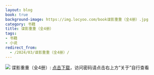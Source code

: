 ```yaml
---
layout: blog
book: true
background-image: https://img.locyoo.com/book谍影重重（全4册）.jpg
category: 书籍
title: 谍影重重（全4册）
tags:
- 书籍
- 小说
redirect_from:
  - /2024/03/谍影重重（全4册）/
---
```

![](https://img.locyoo.com/book谍影重重（全4册）.jpg)
谍影重重（全4册）: <a name = "ref1" href="https://url18.ctfile.com/f/50983618-1345404538-735006?p=3619">点击下载</a>，访问密码请点击右上方“关于”自行查看